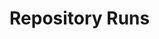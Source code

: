  <!-- TODO Gleb is working on simulation documentation, he might have something that will fit this screen  -->



# Repository Runs
  